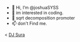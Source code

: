 - 👋 Hi, I’m @joshuaSYSS
- 👀 im interested in coding.
- 🌱 sqrt decomposition promoter
- 📫 don't Find me.

<!---
joshuaSYSS/joshuaSYSS is a ✨ special ✨ repository because its `README.md` (this file) appears on your GitHub profile.
You can click the Preview link to take a look at your changes.
--->
< <a href="https://www.youtube.com/@suraworld911" target="_blank">DJ Sura</a>
